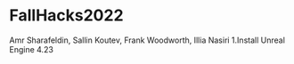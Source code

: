 # FallHacks2022
Amr Sharafeldin, Sallin Koutev, Frank Woodworth, Illia Nasiri
1.Install Unreal Engine 4.23